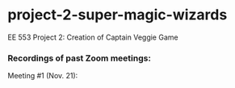 # project-2-super-magic-wizards
EE 553 Project 2: Creation of Captain Veggie Game

### Recordings of past Zoom meetings:

Meeting #1 (Nov. 21): 
